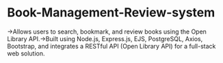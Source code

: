 # Book-Management-Review-system
->Allows users to search, bookmark, and review books using the Open Library API.->Built using Node.js, Express.js, EJS, PostgreSQL, Axios, Bootstrap, and integrates a RESTful API (Open Library API) for a full-stack web solution.
